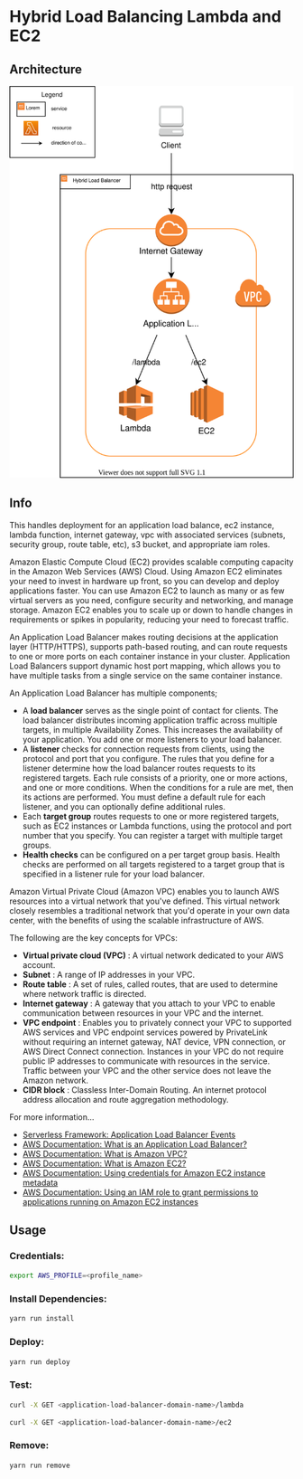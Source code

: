 # Hybrid Load Balancing Lambda and EC2

## Architecture

<p align="center">
  <img src="/architecture-diagram.drawio.svg" />
</p>


## Info 

This handles deployment for an application load balance, ec2 instance, lambda function, internet gateway, vpc with associated services (subnets, security group, route table, etc), s3 bucket, and appropriate iam roles.

Amazon Elastic Compute Cloud (EC2) provides scalable computing capacity in the Amazon Web Services (AWS) Cloud. Using Amazon EC2 eliminates your need to invest in hardware up front, so you can develop and deploy applications faster. You can use Amazon EC2 to launch as many or as few virtual servers as you need, configure security and networking, and manage storage. Amazon EC2 enables you to scale up or down to handle changes in requirements or spikes in popularity, reducing your need to forecast traffic.

An Application Load Balancer makes routing decisions at the application layer (HTTP/HTTPS), supports path-based routing, and can route requests to one or more ports on each container instance in your cluster. Application Load Balancers support dynamic host port mapping, which allows you to have multiple tasks from a single service on the same container instance.

An Application Load Balancer has multiple components;
- A **load balancer** serves as the single point of contact for clients. The load balancer distributes incoming application traffic across multiple targets, in multiple Availability Zones. This increases the availability of your application. You add one or more listeners to your load balancer.
- A **listener** checks for connection requests from clients, using the protocol and port that you configure. The rules that you define for a listener determine how the load balancer routes requests to its registered targets. Each rule consists of a priority, one or more actions, and one or more conditions. When the conditions for a rule are met, then its actions are performed. You must define a default rule for each listener, and you can optionally define additional rules.
- Each **target group** routes requests to one or more registered targets, such as EC2 instances or Lambda functions, using the protocol and port number that you specify. You can register a target with multiple target groups. 
- **Health checks** can be configured on a per target group basis. Health checks are performed on all targets registered to a target group that is specified in a listener rule for your load balancer.

Amazon Virtual Private Cloud (Amazon VPC) enables you to launch AWS resources into a virtual network that you've defined. This virtual network closely resembles a traditional network that you'd operate in your own data center, with the benefits of using the scalable infrastructure of AWS.

The following are the key concepts for VPCs:
- **Virtual private cloud (VPC)** : A virtual network dedicated to your AWS account.
- **Subnet** : A range of IP addresses in your VPC.
- **Route table** : A set of rules, called routes, that are used to determine where network traffic is directed.
- **Internet gateway** : A gateway that you attach to your VPC to enable communication between resources in your VPC and the internet.
- **VPC endpoint** : Enables you to privately connect your VPC to supported AWS services and VPC endpoint services powered by PrivateLink without requiring an internet gateway, NAT device, VPN connection, or AWS Direct Connect connection. Instances in your VPC do not require public IP addresses to communicate with resources in the service. Traffic between your VPC and the other service does not leave the Amazon network.
- **CIDR block** : Classless Inter-Domain Routing. An internet protocol address allocation and route aggregation methodology. 

For more information...
- [Serverless Framework: Application Load Balancer Events](https://www.serverless.com/framework/docs/providers/aws/events/alb)
- [AWS Documentation: What is an Application Load Balancer?](https://docs.aws.amazon.com/elasticloadbalancing/latest/application/introduction.html)
- [AWS Documentation: What is Amazon VPC?](https://docs.aws.amazon.com/vpc/latest/userguide/what-is-amazon-vpc.html)
- [AWS Documentation: What is Amazon EC2?](https://docs.aws.amazon.com/AWSEC2/latest/UserGuide/concepts.html)
- [AWS Documentation: Using credentials for Amazon EC2 instance metadata](https://docs.aws.amazon.com/cli/latest/userguide/cli-configure-metadata.html)
- [AWS Documentation: Using an IAM role to grant permissions to applications running on Amazon EC2 instances ](https://docs.aws.amazon.com/IAM/latest/UserGuide/id_roles_use_switch-role-ec2.html)


## Usage 

### Credentials:
```bash
export AWS_PROFILE=<profile_name>
```

### Install Dependencies:

```bash
yarn run install
```

### Deploy:

```bash
yarn run deploy
```

### Test:

```bash
curl -X GET <application-load-balancer-domain-name>/lambda
```

```bash
curl -X GET <application-load-balancer-domain-name>/ec2
```

### Remove:

```bash
yarn run remove
```

